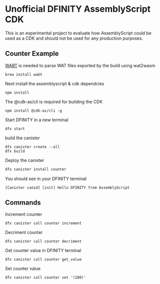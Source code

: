 # Unofficial DFINITY AssemblyScript CDK

This is an experimental project to evaluate how AssemblyScript could be used as a CDK and should not be used for any production purposes.


## Counter Example

[WABT](https://github.com/WebAssembly/wabt) is needed to parse WAT files exported by the build using wat2wasm

```
brew install wabt
```

Next install the assemblyscript & cdk dependcies
```
npm install
```

The @cdk-as/cli is required for building the CDK
```
npm install @cdk-as/cli -g  
```

Start DFINITY in a new terminal
```
dfx start
```

build the canister
```
dfx canister create --all
dfx build
```

Deploy the canister

```bash
dfx canister install counter
```

You should see in your DFINITY terminal
```
[Canister canid] [init] Hello DFINITY from AssemblyScript
```


## Commands

Increment counter
```
dfx canister call counter increment
```

Decriment counter
```
dfx canister call counter decriment
```

Get counter value in DFINITY terminal
```
dfx canister call counter get_value
```

Set counter value
```
dfx canister call counter set '(100)'
```